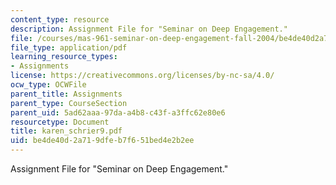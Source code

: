 ```yaml
---
content_type: resource
description: Assignment File for "Seminar on Deep Engagement."
file: /courses/mas-961-seminar-on-deep-engagement-fall-2004/be4de40d2a719dfeb7f651bed4e2b2ee_karen_schrier9.pdf
file_type: application/pdf
learning_resource_types:
- Assignments
license: https://creativecommons.org/licenses/by-nc-sa/4.0/
ocw_type: OCWFile
parent_title: Assignments
parent_type: CourseSection
parent_uid: 5ad62aaa-97da-a4b8-c43f-a3ffc62e80e6
resourcetype: Document
title: karen_schrier9.pdf
uid: be4de40d-2a71-9dfe-b7f6-51bed4e2b2ee
---
```

Assignment File for "Seminar on Deep Engagement."